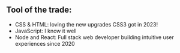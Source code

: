 ## Tool of the trade:
*  CSS & HTML: loving the new upgrades CSS3 got in 2023!
*  JavaScript: I know it well
*  Node and React: Full stack web developer building intuitive user experiences since 2020

